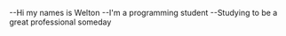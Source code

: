 --Hi my names is Welton
--I'm a programming student
--Studying to be a great professional someday

<!---
Weltonolivr4/Weltonolivr4 is a ✨ special ✨ repository because its `README.md` (this file) appears on your GitHub profile.
You can click the Preview link to take a look at your changes.
--->
